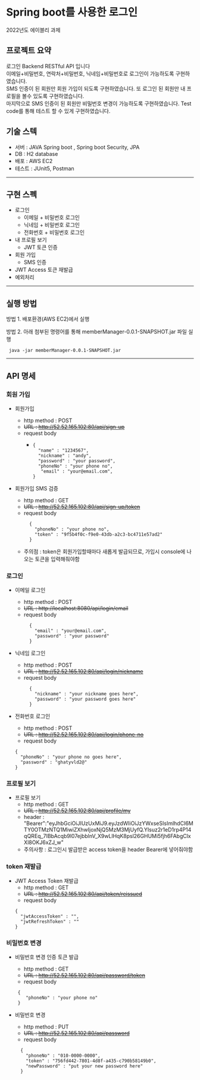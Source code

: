# Spring boot를 사용한 로그인

2022년도 에이블리 과제

## 프로젝트 요약

로그인 Backend RESTful API 입니다  
이메일+비밀번호, 연락처+비밀번호, 닉네임+비밀번호로 로그인이 가능하도록 구현하였습니다.  
SMS 인증이 된 회원만 회원 가입이 되도록 구현하였습니다. 또 로그인 된 회원만 내 프로필을 볼수 있도록 구현하였습니다.  
마지막으로 SMS 인증이 된 회원만 비밀번호 변경이 가능하도록 구현하였습니다.
Test code를 통해 테스트 할 수 있게 구현하였습니다.

## 기술 스텍

- 서버 : JAVA Spring boot , Spring boot Security, JPA
- DB : H2 database
- 배포 : AWS EC2
- 테스트 : JUnit5, Postman
------------

## 구현 스펙

- ️로그인
  - 이메일 + 비밀번호 로그인
  - 닉네임 + 비밀번호 로그인
  - 전화번호 + 비밀번호 로그인
- 내 프로필 보기
  - JWT 토큰 인증
- 회원 가입
  - SMS 인증
- JWT Access 토큰 재발급
- 예외처리

------------


## 실행 방법

방법 1. 배포환경(AWS EC2)에서 실행

방법 2. 아래 첨부된 명령어를 통해 memberManager-0.0.1-SNAPSHOT.jar 파일 실행
``` 
 java -jar memberManager-0.0.1-SNAPSHOT.jar
```
------------ 

## API 명세

### 회원 가입
- 회원가입
  - http method : POST
  - ~~URL : http://52.52.165.102:80/api/sign-up~~
  - request body
    - ```
      {
        "name" : "1234567",
        "nickname" : "andy",
        "password" : "your password",
        "phoneNo" : "your phone no",
         "email" : "your@email.com",
      }
      ```
  
- 회원가입 SMS 검증 
  - http method : GET
  - ~~URL : http://52.52.165.102:80/api/sign-up/token~~
  - request body
    ```
      {
        "phoneNo" : "your phone no",
        "token" : "9f5b4f0c-f9e0-43db-a2c3-bc4711e57ad2"
      }
    ```
  - 주의점 : token은 회원가입할때마다 새롭게 발급되므로, 가입시 console에 나오는 토큰을 입력해줘야함
### 로그인
- 이메일 로그인 
  - http method : POST
  - ~~URL : http://localhost:8080/api/login/email~~
  - request body
     ```
       { 
         "email" : "your@email.com",
         "password" : "your password"
       }
       ```

- 닉네임 로그인
    - http method : POST
    - ~~URL : http://52.52.165.102:80/api/login/nickname~~
    - request body
      ```
        {
          "nickname" : "your nickname goes here",
          "password" : "your password goes here"
        } 
        ```
- 전화번호 로그인
    - http method : POST
    - ~~URL : http://52.52.165.102:80/api/login/phone-no~~
    - request body
    ```
    {
      "phoneNo" : "your phone no goes here",
      "password" : "ghatyvld2@"
    }
    ```

### 프로필 보기 

- 프로필 보기
  - http method : GET
  - ~~URL : http://52.52.165.102:80/api/profile/my~~
  - header : "Bearer":"eyJhbGciOiJIUzUxMiJ9.eyJzdWIiOiJzYWxseSIsImlhdCI6MTY0OTMzNTQ1MiwiZXhwIjoxNjQ5MzM3MjUyfQ.YIsuz2r1eD1rp4P14qQREq_7IBbAcqb9l07ejbblnV_X9wLlHqK8psl26GHUMi5fjh6FAbgClxXl8OKJ6xZJ_w"
  - 주의사항 : 로그인시 발급받은 access token을 header Bearer에 넣어줘야함

### token 재발급
- JWT Access Token 재발급
  - http method : GET
  - ~~URL : http://52.52.165.102:80/api/token/reissued~~
  - request body
  ```
  {
    "jwtAccessToken" : "",
    "jwtRefreshToken" : ""
  }
  ```

### 비밀번호 변경

- 비밀번호 변경 인증 토큰 발급
  - http method : GET
  - ~~URL : http://52.52.165.102:80/api/password/token~~
  - request body
  ```
   {
      "phoneNo" : "your phone no"
   }
  ```
    
- 비밀번호 변경
  - http method : PUT
  - ~~URL : http://52.52.165.102:80/api/password~~
  - request body
  ```
    {
      "phoneNo" : "010-0000-0000",
      "token" : "756fd442-7801-4d8f-a435-c790b58149b0",
      "newPassword" : "put your new password here"
    }
  ```
